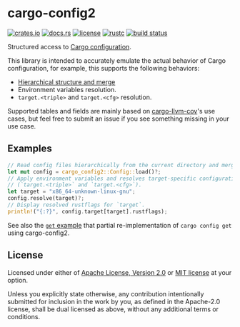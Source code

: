 # cargo-config2

[![crates.io](https://img.shields.io/crates/v/cargo-config2?style=flat-square&logo=rust)](https://crates.io/crates/cargo-config2)
[![docs.rs](https://img.shields.io/badge/docs.rs-cargo--config2-blue?style=flat-square&logo=docs.rs)](https://docs.rs/cargo-config2)
[![license](https://img.shields.io/badge/license-Apache--2.0_OR_MIT-blue?style=flat-square)](#license)
[![rustc](https://img.shields.io/badge/rustc-1.60+-blue?style=flat-square&logo=rust)](https://www.rust-lang.org)
[![build status](https://img.shields.io/github/actions/workflow/status/taiki-e/cargo-config2/ci.yml?branch=main&style=flat-square&logo=github)](https://github.com/taiki-e/cargo-config2/actions)

Structured access to [Cargo configuration](https://doc.rust-lang.org/nightly/cargo/reference/config.html).

This library is intended to accurately emulate the actual behavior of Cargo configuration, for example, this supports the following behaviors:

- [Hierarchical structure and merge](https://doc.rust-lang.org/nightly/cargo/reference/config.html#hierarchical-structure)
- Environment variables resolution.
- `target.<triple>` and `target.<cfg>` resolution.

Supported tables and fields are mainly based on [cargo-llvm-cov](https://github.com/taiki-e/cargo-llvm-cov)'s use cases, but feel free to submit an issue if you see something missing in your use case.

## Examples

```rust
// Read config files hierarchically from the current directory and merges them.
let mut config = cargo_config2::Config::load()?;
// Apply environment variables and resolves target-specific configuration
// (`target.<triple>` and `target.<cfg>`).
let target = "x86_64-unknown-linux-gnu";
config.resolve(target)?;
// Display resolved rustflags for `target`.
println!("{:?}", config.target[target].rustflags);
```

See also the [`get` example](https://github.com/taiki-e/cargo-config2/blob/HEAD/examples/get.rs) that partial re-implementation of `cargo config get` using cargo-config2.

## License

Licensed under either of [Apache License, Version 2.0](LICENSE-APACHE) or
[MIT license](LICENSE-MIT) at your option.

Unless you explicitly state otherwise, any contribution intentionally submitted
for inclusion in the work by you, as defined in the Apache-2.0 license, shall
be dual licensed as above, without any additional terms or conditions.
